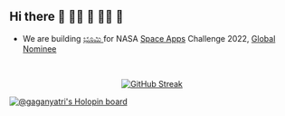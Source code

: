 ## Hi there 👋 🙋‍♀️ 🧙 👩‍💻 🌈




* We are building <a href="https://mangala.earth">ಭೂಮಿ </a> for NASA <a href="https://2022.spaceappschallenge.org/challenges/2022-challenges/mars-habitat/teams/gaganyatri/project">Space Apps</a> Challenge 2022, <a href="https://2022.spaceappschallenge.org/locations/magdeburg/teams">  Global Nominee</a>

 
<br/>
<div align='center'>

[![GitHub Streak](https://github-readme-streak-stats.herokuapp.com/?user=sachinsshetty&theme=gruvbox)](https://git.io/streak-stats)

</div>

[![@gaganyatri's Holopin board](https://holopin.me/gaganyatri)](https://holopin.io/@gaganyatri)
